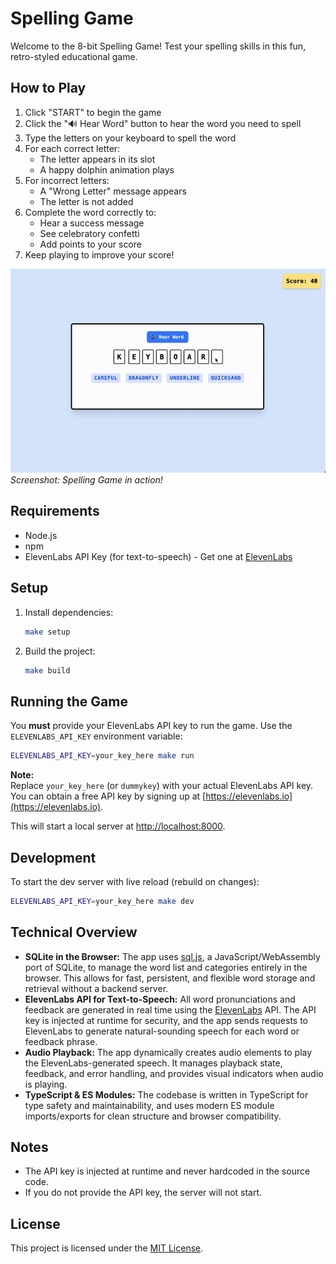 # Spelling Game

Welcome to the 8-bit Spelling Game! Test your spelling skills in this fun, retro-styled educational game.

## How to Play

1. Click "START" to begin the game
2. Click the "🔊 Hear Word" button to hear the word you need to spell
3. Type the letters on your keyboard to spell the word
4. For each correct letter:
   - The letter appears in its slot
   - A happy dolphin animation plays
5. For incorrect letters:
   - A "Wrong Letter" message appears
   - The letter is not added
6. Complete the word correctly to:
   - Hear a success message
   - See celebratory confetti
   - Add points to your score
7. Keep playing to improve your score!

![Spelling Game Screenshot](docs/images/spellinggame.gif)
*Screenshot: Spelling Game in action!*

## Requirements
- Node.js
- npm
- ElevenLabs API Key (for text-to-speech) - Get one at [ElevenLabs](https://elevenlabs.io)

## Setup
1. Install dependencies:
   ```sh
   make setup
   ```
2. Build the project:
   ```sh
   make build
   ```

## Running the Game
You **must** provide your ElevenLabs API key to run the game. Use the `ELEVENLABS_API_KEY` environment variable:

```sh
ELEVENLABS_API_KEY=your_key_here make run
```

**Note:**  
Replace `your_key_here` (or `dummykey`) with your actual ElevenLabs API key.  
You can obtain a free API key by signing up at [https://elevenlabs.io](https://elevenlabs.io).

This will start a local server at [http://localhost:8000](http://localhost:8000).

## Development
To start the dev server with live reload (rebuild on changes):

```sh
ELEVENLABS_API_KEY=your_key_here make dev
```

## Technical Overview

- **SQLite in the Browser:** The app uses [sql.js](https://github.com/sql-js/sql.js), a JavaScript/WebAssembly port of SQLite, to manage the word list and categories entirely in the browser. This allows for fast, persistent, and flexible word storage and retrieval without a backend server.
- **ElevenLabs API for Text-to-Speech:** All word pronunciations and feedback are generated in real time using the [ElevenLabs](https://elevenlabs.io) API. The API key is injected at runtime for security, and the app sends requests to ElevenLabs to generate natural-sounding speech for each word or feedback phrase.
- **Audio Playback:** The app dynamically creates audio elements to play the ElevenLabs-generated speech. It manages playback state, feedback, and error handling, and provides visual indicators when audio is playing.
- **TypeScript & ES Modules:** The codebase is written in TypeScript for type safety and maintainability, and uses modern ES module imports/exports for clean structure and browser compatibility.

## Notes
- The API key is injected at runtime and never hardcoded in the source code.
- If you do not provide the API key, the server will not start.

## License

This project is licensed under the [MIT License](LICENSE).